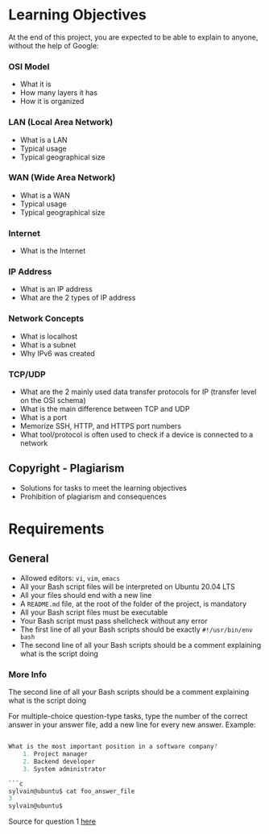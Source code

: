 # Learning Objectives

At the end of this project, you are expected to be able to explain to anyone, without the help of Google:

### OSI Model
- What it is
- How many layers it has
- How it is organized

### LAN (Local Area Network)
- What is a LAN
- Typical usage
- Typical geographical size

### WAN (Wide Area Network)
- What is a WAN
- Typical usage
- Typical geographical size

### Internet
- What is the Internet

### IP Address
- What is an IP address
- What are the 2 types of IP address

### Network Concepts
- What is localhost
- What is a subnet
- Why IPv6 was created

### TCP/UDP
- What are the 2 mainly used data transfer protocols for IP (transfer level on the OSI schema)
- What is the main difference between TCP and UDP
- What is a port
- Memorize SSH, HTTP, and HTTPS port numbers
- What tool/protocol is often used to check if a device is connected to a network

## Copyright - Plagiarism
- Solutions for tasks to meet the learning objectives
- Prohibition of plagiarism and consequences

# Requirements

## General
- Allowed editors: `vi`, `vim`, `emacs`
- All your Bash script files will be interpreted on Ubuntu 20.04 LTS
- All your files should end with a new line
- A `README.md` file, at the root of the folder of the project, is mandatory
- All your Bash script files must be executable
- Your Bash script must pass shellcheck without any error
- The first line of all your Bash scripts should be exactly `#!/usr/bin/env bash`
- The second line of all your Bash scripts should be a comment explaining what is the script doing

### More Info
The second line of all your Bash scripts should be a comment explaining what is the script doing

For multiple-choice question-type tasks, type the number of the correct answer in your answer file, add a new line for every new answer.
Example:

```c

What is the most important position in a software company?
	1. Project manager
	2. Backend developer
	3. System administrator

```c
sylvain@ubuntu$ cat foo_answer_file
3
sylvain@ubuntu$
```

Source for question 1 [here](https://intranet.alxswe.com/rltoken/iEZZ6SemL1HJHjaJOjlPYQ)
